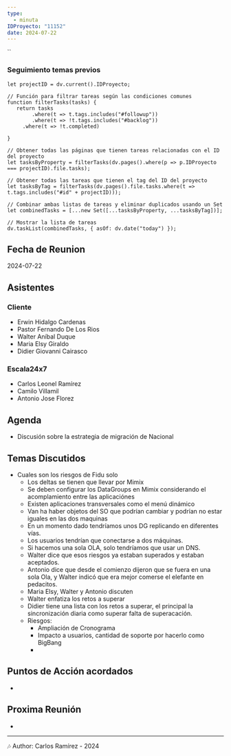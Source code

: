 ```yaml
---
type:
  - minuta
IDProyecto: "11152"
date: 2024-07-22
---
```


``

### Seguimiento temas previos

```dataviewjs
let projectID = dv.current().IDProyecto;

// Función para filtrar tareas según las condiciones comunes
function filterTasks(tasks) {
   return tasks
        .where(t => t.tags.includes("#followup"))
        .where(t => !t.tags.includes("#backlog"))
     .where(t => !t.completed)
        
}

// Obtener todas las páginas que tienen tareas relacionadas con el ID del proyecto
let tasksByProperty = filterTasks(dv.pages().where(p => p.IDProyecto === projectID).file.tasks);

// Obtener todas las tareas que tienen el tag del ID del proyecto
let tasksByTag = filterTasks(dv.pages().file.tasks.where(t => t.tags.includes("#id" + projectID)));

// Combinar ambas listas de tareas y eliminar duplicados usando un Set
let combinedTasks = [...new Set([...tasksByProperty, ...tasksByTag])];

// Mostrar la lista de tareas
dv.taskList(combinedTasks, { asOf: dv.date("today") });
 ```
## Fecha de Reunion
2024-07-22

## Asistentes

### Cliente
* Erwin Hidalgo Cardenas
* Pastor Fernando De Los Rios
* Walter Aníbal Duque
* Maria Elsy Giraldo
* Didier Giovanni Cairasco
### Escala24x7
- Carlos Leonel Ramírez
- Camilo Villamil
- Antonio Jose Florez

## Agenda
* Discusión sobre la estrategia de migración de Nacional
## Temas Discutidos
 - Cuales son los riesgos de Fidu solo
	 - Los deltas se tienen que llevar por Mimix
	 - Se deben configurar los DataGroups en Mimix considerando el acomplamiento entre las aplicaciónes
	 - Existen aplicaciones transversales como el menú dinámico
	 - Van ha haber objetos del SO que podrían cambiar y podrían no estar iguales en las dos maquinas
	 - En un momento dado tendríamos unos DG replicando en diferentes vías.
	 - Los usuarios tendrían que conectarse a dos máquinas.
	 - Si hacemos una sola OLA, solo tendríamos que usar un DNS.
	 - Walter dice que esos riesgos ya estaban superados y estaban aceptados.
	 - Antonio dice que desde el comienzo dijeron que se fuera en una sola Ola, y Walter indicó que era mejor comerse el elefante en pedacitos.
	 - Maria Elsy, Walter y Antonio discuten 
	 - Walter enfatiza los retos a superar
	 - Didier tiene una lista con los retos a superar, el principal la sincronización diaria como superar falta de superacación.
	 - Riesgos:
		 - Ampliación de Cronograma
		 - Impacto a usuarios, cantidad de soporte por hacerlo como BigBang
		 - 

## Puntos de Acción acordados
*  

## Proxima Reunión
*   

---
🎶
Author: Carlos Ramírez - 2024
